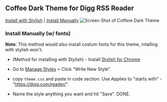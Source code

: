 ## Coffee Dark Theme for Digg RSS Reader


[Install with Stylish](https://userstyles.org/styles/138226/coffee-dark-theme-for-digg-reader) | [Install Manually](#install-manually-w-fonts)
![Screen Shot of Coffere Dark Theme](http://i.imgur.com/lKZUkgj.png)


### Install Manually (w/ fonts)

__Note__: This method would also install costum fonts for this theme, intalling with stylish won't.

- (Method for installing with Stylish) - Install [Stylish for Chrome](https://chrome.google.com/webstore/detail/stylish-custom-themes-for/fjnbnpbmkenffdnngjfgmeleoegfcffe?hl=en)

- Go to [Manage Styles](chrome-extension://fjnbnpbmkenffdnngjfgmeleoegfcffe/manage.html) > Click "Write New Style".

- copy `theme.css` and paste in code section. Use Applies to "starts with" - "https://digg.com/reader/".

- Name the style anything you want and hit "Save". DONE.
